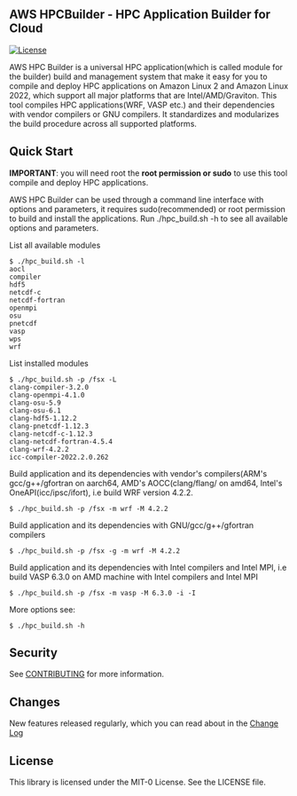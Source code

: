 ## AWS HPCBuilder - HPC Application Builder for Cloud

[![License](https://img.shields.io/badge/License-MIT--0-blue)](https://opensource.org/licenses/MIT-0)

AWS HPC Builder is a universal HPC application(which is called module for the builder) build and management system that make it easy for you to compile and deploy HPC applications on Amazon Linux 2 and Amazon Linux 2022, which support all major platforms that are Intel/AMD/Graviton. This tool compiles HPC applications(WRF, VASP etc.) and their dependencies with vendor compilers or GNU compilers. It standardizes and modularizes the build procedure across all supported platforms. 

## Quick Start

**IMPORTANT**: you will need root the **root permission or sudo** to use this tool compile and deploy HPC applications.

AWS HPC Builder can be used through a command line interface with options and parameters, it requires sudo(recommended) or root permission to build and install the applications. Run ./hpc_build.sh -h to see all available options and parameters.

List all available modules

```
$ ./hpc_build.sh -l
aocl
compiler
hdf5
netcdf-c
netcdf-fortran
openmpi
osu
pnetcdf
vasp
wps
wrf
```

List installed modules

```
$ ./hpc_build.sh -p /fsx -L
clang-compiler-3.2.0
clang-openmpi-4.1.0
clang-osu-5.9
clang-osu-6.1
clang-hdf5-1.12.2
clang-pnetcdf-1.12.3
clang-netcdf-c-1.12.3
clang-netcdf-fortran-4.5.4
clang-wrf-4.2.2
icc-compiler-2022.2.0.262
```

Build application and its dependencies with vendor's compilers(ARM's gcc/g++/gfortran on aarch64, AMD's AOCC(clang/flang/ on amd64, Intel's OneAPI(icc/ipsc/ifort), i.e build WRF version 4.2.2.

```
$ ./hpc_build.sh -p /fsx -m wrf -M 4.2.2
```

Build application and its dependencies with GNU/gcc/g++/gfortran compilers

```
$ ./hpc_build.sh -p /fsx -g -m wrf -M 4.2.2
```
Build application and its dependencies with Intel compilers and Intel MPI, i.e build VASP 6.3.0 on AMD machine with Intel compilers and Intel MPI

```
$ ./hpc_build.sh -p /fsx -m vasp -M 6.3.0 -i -I
```

More options see:

```
$ ./hpc_build.sh -h
```


## Security

See [CONTRIBUTING](CONTRIBUTING.md#security-issue-notifications) for more information.

## Changes

New features released regularly, which you can read about in the [Change Log](CHANGELOG.md)

## License

This library is licensed under the MIT-0 License. See the LICENSE file.

